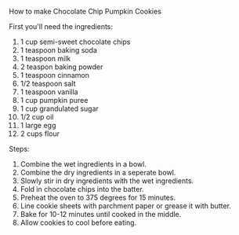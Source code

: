 How to make Chocolate Chip Pumpkin Cookies

First you'll need the ingredients: 

1. 1 cup semi-sweet chocolate chips
2. 1 teaspoon baking soda
3. 1 teaspoon milk
4. 2 teaspon baking powder
5. 1 teaspoon cinnamon 
6. 1/2 teaspoon salt 
7. 1 teaspoon vanilla
8. 1 cup pumpkin puree
7. 1 cup grandulated sugar
8. 1/2 cup oil
9. 1 large egg
10. 2 cups flour

Steps:

1. Combine the wet ingredients in a bowl.
2. Combine the dry ingredients in a seperate bowl.
3. Slowly stir in dry ingredients with the wet ingredients.
4. Fold in chocolate chips into the batter.
5. Preheat the oven to 375 degrees for 15 minutes.
6. Line cookie sheets with parchment paper or grease it with butter.
7. Bake for 10-12 minutes until cooked in the middle.
8. Allow cookies to cool before eating. 











